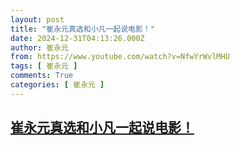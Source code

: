 ```yaml
---
layout: post
title: "崔永元真选和小凡一起说电影！"
date: 2024-12-31T04:13:26.000Z
author: 崔永元
from: https://www.youtube.com/watch?v=NfwYrWvlMHU
tags: [ 崔永元 ]
comments: True
categories: [ 崔永元 ]
---
```

<!--1735618406000-->
[崔永元真选和小凡一起说电影！](https://www.youtube.com/watch?v=NfwYrWvlMHU)
------

<div>

</div>
